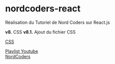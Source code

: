 # nordcoders-react
Réalisation du Tutoriel de Nord Coders sur React.js

__v8.__ CSS
__v8.1.__ Ajout du fichier CSS

[CSS](https://youtu.be/-JsDFPP1f5c?list=PLeeuvNW2FHVjVHC8LTbqAvGe9I23sl0Bj)

[Playlist Youtube](https://www.youtube.com/playlist?list=PLeeuvNW2FHVjVHC8LTbqAvGe9I23sl0Bj)  
[NordCoders](https://www.youtube.com/c/NordCoders)
